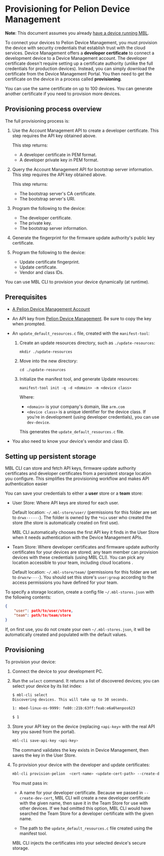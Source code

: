 # Provisioning for Pelion Device Management

<span class="notes">**Note**: This document assumes you already [have a device running MBL](../first-image/index.html).</span>

To connect your devices to Pelion Device Management, you must provision the device with security credentials that establish trust with the cloud services. Device Management offers a **developer certificate** to connect a development device to a Device Management account. The developer certificate doesn't require setting up a certificate authority (unlike the full credentials for production devices). Instead, you can simply download the certificate from the Device Management Portal. You then need to get the certificate on the device in a process called **provisioning**.

<span class="tips">You can use the same certificate on up to 100 devices. You can generate another certificate if you need to provision more devices.</span><!--not sure I want to state this here - DM might change their policy and we won't know. Better to link to the DM page that explains this, and that is more likely to be updated regularly-->

## Provisioning process overview

<!--this overview and the instructions we give don't match at all-->

The full provisioning process is:

1. Use the Account Management API to create a developer certificate. This step requires the API key obtained above.

    This step returns:

    * A developer certificate in PEM format.
    * A developer private key in PEM format.

1. Query the Account Management API for bootstrap server information. This step requires the API key obtained above.

    This step returns:

    * The bootstrap server's CA certificate.
    * The bootstrap server's URI.

1. Program the following to the device:

    * The developer certificate.
    * The private key.
    * The bootstrap server information.

1. Generate the fingerprint for the firmware update authority's public key certificate.

1. Program the following to the device:

    * Update certificate fingerprint.
    * Update certificate. <!--where did we get this?--><!--what the difference between this and an update authority certificate? "MBL-CLI also provides a command to create an update authority certificate."-->
    * Vendor and class IDs.



    <!--where does the update_default_resources.c file fit in?-->

You can use MBL CLI to provision your device dynamically (at runtime).<!--move this - it's stuck in the middle-->

## Prerequisites

<!--haven't told them to install manifest tool-->

* <a href="https://os.mbed.com/account/login/" target="_blank">A Pelion Device Management Account</a>

* An API key from [Pelion Device Management](https://cloud.mbed.com/docs/latest/integrate-web-app/api-keys.html). Be sure to copy the key when prompted.

* An `update_default_resources.c` file, created with the `manifest-tool`:
    1. Create an update resources directory, such as `./update-resources`:

        ```
        mkdir ./update-resources
        ```

    1. Move into the new directory:

        ```
        cd ./update-resources
        ```

     1. Initialize the manifest tool, and generate Update resources:

        `manifest-tool init -q -d <domain> -m <device class>`

        Where:

        * `<domain>` is your company's domain, like `arm.com`
        * `<device class>` is a unique identifier for the device class. If you're in development (using developer credentials), you can use `dev-device`.

        This generates the `update_default_resources.c` file.

* You also need to know your device's vendor and class ID.

## Setting up persistent storage

MBL CLI can store and fetch API keys, firmware update authority certificates and developer certificates from a persistent storage location you configure. This simplifies the provisioning workflow and makes API authentication easier<!--why does it make authentication easier?-->
<!--Ideally I want to do this before anything else, right?-->
You can save your credentials to either a **user** store or a **team** store:

- User Store: Where API keys are stored for each user.

    Default location: `~/.mbl-store/user/` (permissions for this folder are set to `drwx------`). The folder is owned by the `*nix` user who created the store (the store is automatically created on first use).

    MBL CLI automatically chooses the first API key it finds in the User Store when it needs authentication with the Device Management APIs.
    <!--can it save multiples, or does it always overwrite with a new one?-->

- Team Store: Where developer certificates and firmware update authority certificates for your devices are stored; any team member can provision devices with these credentials (using MBL CLI). You can pick any location accessible to your team, including cloud locations <!--we just said it's to save on your developer machine-->.

    Default location: `~/.mbl-store/team/` (permissions for this folder are set to `drwxrw----`). You should set this store's `user:group` according to the access permissions you have defined for your team.

To specify a storage location, create a config file `~/.mbl-stores.json` with the following contents:

```json
{
    "user": path/to/user/store,
    "team": path/to/team/store
}
```

If, on first use, you do not create your own `~/.mbl-stores.json`, it will be automatically created and populated with the default values.

## Provisioning

To provision your device:

1. Connect the device to your development PC.
1. Run the `select` command. It returns a list of discovered devices; you can select your device by its list index:

    ```bash
    $ mbl-cli select
    Discovering devices. This will take up to 30 seconds.

    1: mbed-linux-os-9999: fe80::21b:63ff:feab:e6a6%enpos623

    $ 1

    ```

1. Store your API key on the device (replacing `<api-key>` with the real API key you saved from the portal).

    ```bash
    mbl-cli save-api-key <api-key>
    ```

    The command validates the key exists in Device Management, then saves the key in the User Store.

1. To provision your device with the developer and update certificates:

    ```bash
    mbl-cli provision-pelion  <cert-name> <update-cert-path> --create-dev-cert
    ```

    You must pass in:

    * A name for your developer certificate. Because we passed in `--create-dev-cert`, MBL CLI will create a new developer certificate with the given name, then save it in the Team Store for use with other devices. If we had omitted this option, MBL CLI would have searched the Team Store for a developer certificate with the given name.

    * The path to the `update_default_resources.c` file created using the manifest tool.

    MBL CLI injects the certificates into your selected device's secure storage.
